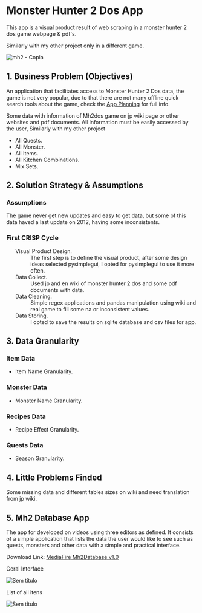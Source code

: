 # Monster Hunter 2 Dos App
<p>This app is a visual product result of web scraping in a monster hunter 2 dos game webpage & pdf's.</p>
<p>Similarly with my other project only in a different game.</p>

![mh2 - Copia](https://user-images.githubusercontent.com/75986085/147991881-691a3e0f-93bc-41af-9af2-3dffe4090952.png)

<h2>1. Business Problem (Objectives)</h2>
 <p>An application that facilitates access to Monster Hunter 2 Dos data, the game is not very popular, due to that there are not many offline quick search tools about the game, check the <a href="https://github.com/xGabrielR/Monster-Hunter-2-Dos-App/blob/main/mh2_database_app_planing.ipynb">App Planning</a> for full info.</p>
 <p>Some data with information of Mh2dos game on jp wiki page or other websites and pdf documents. All information must be easily accessed by the user, Similarly with my other project</p>
 <ul>
    <li>All Quests.</li>
    <li>All Monster.</li>
    <li>All Items.</li>
    <li>All Kitchen Combinations.</li>
    <li>Mix Sets.</li>
</ul>
<h2>2. Solution Strategy & Assumptions</h2>
<h3>Assumptions</h3>
<p>The game never get new updates and easy to get data, but some of this data haved a last update on 2012, having some inconsistents.</p>
<h3>First CRISP Cycle</h3>
<ul>
  <dl>
    <dt>Visual Product Design.</dt>
      <dd>The first step is to define the visual product, after some design ideas selected pysimplegui, I opted for pysimplegui to use it more often.</dd>
    <dt>Data Collect.</dt>
      <dd>Used jp and en wiki of monster hunter 2 dos and some pdf documents with data.</dd>
    <dt>Data Cleaning.</dt>
      <dd>Simple regex applications and pandas manipulation using wiki and real game to fill some na or inconsistent values.</dd>
    <dt>Data Storing.</dt>
      <dd>I opted to save the results on sqlite database and csv files for app.</dd>
  </dl>
</ul>
<h2>3. Data Granularity</h2>
<h3>Item Data</h3>
<ul>
  <li>Item Name Granularity.</li>
</ul>
<h3>Monster Data</h3>
<ul>
  <li>Monster Name Granularity.</li>
</ul>
<h3>Recipes Data</h3>
<ul>
  <li>Recipe Effect Granularity.</li>
</ul>
<h3>Quests Data</h3>
<ul>
  <li>Season Granularity.</li>
</ul>
<h2>4. Little Problems Finded</h2>
<p>Some missing data and different tables sizes on wiki and need translation from jp wiki.</p>
<h2>5. Mh2 Database App</h2>
<p>The app for developed on videos using three editors as defined. It consists of a simple application that lists the data the user would like to see such as quests, monsters and other data with a simple and practical interface.</p>
<p>Download Link: <a href="https://www.mediafire.com/file/0b3zhzpuymmrtwc/mh2database_v1.0.zip/file">MediaFire Mh2Database v1.0</a></p>
<p>Geral Interface</p>

![Sem título](https://user-images.githubusercontent.com/75986085/148657904-3022579e-3ff2-412c-b1f0-25730263a096.png)

<p>List of all itens</p>

![Sem título](https://user-images.githubusercontent.com/75986085/148657954-296f99ac-1147-48aa-8f38-88773bd937cd.png)
